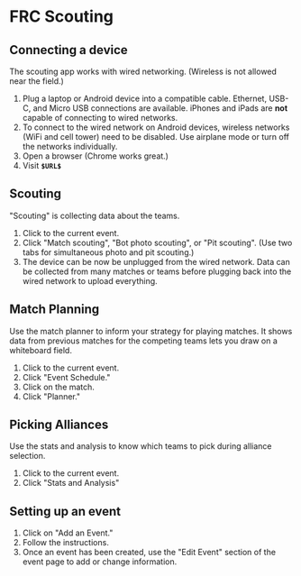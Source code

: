 # FRC Scouting

## Connecting a device

The scouting app works with wired networking. (Wireless is not allowed near the field.) 

1. Plug a laptop or Android device into a compatible cable. Ethernet, USB-C, and Micro USB connections are available. iPhones and iPads are **not** capable of connecting to wired networks.
2. To connect to the wired network on Android devices, wireless networks (WiFi and cell tower) need to be disabled. Use airplane mode or turn off the networks individually.
3. Open a browser (Chrome works great.)
4. Visit **`$URL$`**

## Scouting

"Scouting" is collecting data about the teams.

1. Click to the current event.
2. Click "Match scouting", "Bot photo scouting", or "Pit scouting".  (Use two tabs for simultaneous photo and pit scouting.)
3. The device can be now be unplugged from the wired network. Data can be collected from many matches or teams before plugging back into the wired network to upload everything.

## Match Planning

Use the match planner to inform your strategy for playing matches. It shows data from previous matches for the competing teams lets you draw on a whiteboard field.

1. Click to the current event.
1. Click "Event Schedule."
1. Click on the match.
1. Click "Planner."

## Picking Alliances

Use the stats and analysis to know which teams to pick during alliance selection.

1. Click to the current event.
1. Click "Stats and Analysis"

## Setting up an event

1. Click on "Add an Event."
2. Follow the instructions.
3. Once an event has been created, use the "Edit Event" section of the event page to add or change information.
